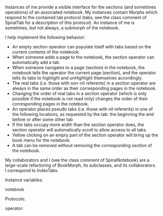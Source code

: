Instances of me provide a visible interface for the sections (and sometimes operations) of an associated notebook.  My instances contain Morphs which respond to the contained tab protocol (tabs; see the class comment of SpiralTab for a description of this protocol).  An instance of me is sometimes, but not always, a submorph of the notebook.

I help implement the following behavior:

- An empty section operator can populate itself with tabs based on the current contents of the notebook.
- When someone adds a page to the notebook, the section operator can automatically add a tab.
- When someone navigates to a page (section) in the notebook, the notebook tells the operator the current page (section), and the operator tells its tabs to highlight and unHighlight themselves accordingly.
- The real tabs (i.e. those with non-nil referents) in a section operator are always in the same order as their corresponding pages in the notebook.
- Changing the order of real tabs in a section operator (which is only possible if the notebook is not read only) changes the order of their corresponding pages in the notebook.
- An operator places pseudo tabs (i.e. those with nil referents) in one of the following locations, as requested by the tab:
	the beginning
	the end
	before or after some other tab
- If the tabs occupy more width than the section operator does, the section operator will automatically scroll to allow access to all tabs.
- Yellow clicking on an empty part of the section operator will bring up the book menu for the notebook.
- A tab can be removed without removing the corresponding section of the notebook.

My collaborators and I (see the class comment of SpiralNotebook) are a large-scale refactoring of BookMorph, its subclasses, and its collaborators.   I correspond to IndexTabs.

Instance variables:

notebook

Protocols:

operator:

